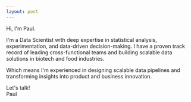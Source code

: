 ```yaml
---
layout: post
---
```



Hi, I'm Paul.

I'm a Data Scientist with deep expertise in statistical analysis, experimentation, and data-driven decision-making. I have a proven track record of leading cross-functional teams and building scalable data solutions in biotech and food industries.  

Which means I'm experienced in designing scalable data pipelines and transforming insights into product and business innovation.

Let's talk!  
Paul